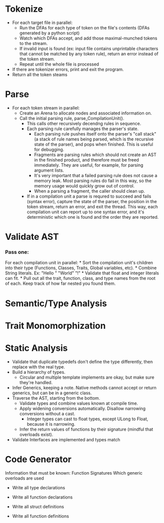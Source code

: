 
# Tokenize
* For each target file in parallel:
	* Run the DFAs for each type of token on the file's contents (DFAs generated by a python script)
	* Watch which DFAs accept, and add those maximal-munched tokens to the stream.
	* If invalid input is found (ex: input file contains unprintable characters that cannot be matched by any token rule),
	  return an error instead of the token stream.
	* Repeat until the whole file is processed
* If there are tokenizer errors, print and exit the program.
* Return all the token steams

# Parse
* For each token stream in parallel:
	* Create an Arena to allocate nodes and associated information on.
	* Call the initial parsing rule, parse_CompilationUnit().
		* This calls other recursively decendng rules in sequence.
		* Each parsing rule carefully manages the parser's state.
			* Each parsing rule pushes itself onto the parser's "call stack" (a stack of rule names being parsed,
			  which is the recursive state of the parser), and pops when finished. This is useful for debugging.
			* Fragments are parsing rules which should not create an AST in the finished product, and therefore
			  must be freed immediately. They are useful, for example, for parsing argument lists.
			* It's very important that a failed parsing rule does not cause a memory leak. Most parsing rules do
			  fail in this way, so the memory usage would quickly grow out of control.
			* When a parsing a fragment, the caller should clean up.
		* If in a compilation unit a parse is requred to succeed and fails (syntax error), capture the state of the
		  parser, the position in the token stream, return an error, and exit the thread. This way, each compilation
		  unit can report up to one syntax error, and it's deterministic which one is found and the order they are
		  reported.

# Validate AST
### Pass one:
For each compilation unit in parallel:
	* Sort the compilation unit's children into their type (Functions, Classes, Traits, Global variables, etc).
	* Combine String literals. Ex: "Hello " "World" "!"
	* Validate that float and integer literals can fit.
	* Pull out all the trait, function, class, and type names from the root of each. Keep track of how far nested you 
	  found them.


# Semantic/Type Analysis

# Trait Monomorphization

# Static Analysis
* Validate that duplicate typedefs don't define the type differently, then replace with the real type.
* Build a hierarchy of types.
    * Circular and multiple template implements are okay, but make sure they're handled.
* Infer Generics, keeping a note. Native methods cannot accept or return generics, but can be in a generic class.
* Traverse the AST, starting from the bottom.
    * Validate types and combine values known at compile time.
    * Apply widening conversions automatically. Disallow narrowing conversions without a cast.
        * Integer types can cast to float types, except ULong to Float, because it is narrowing.
    * Infer the return values of functions by their signature (mindful that overloads exist).
* Validate Interfaces are implemented and types match

# Code Generator
Information that must be known:
Function Signatures
Which generic overloads are used


* Write all type declarations
* Write all function declarations

* Write all struct definitions
* Write all function definitions


